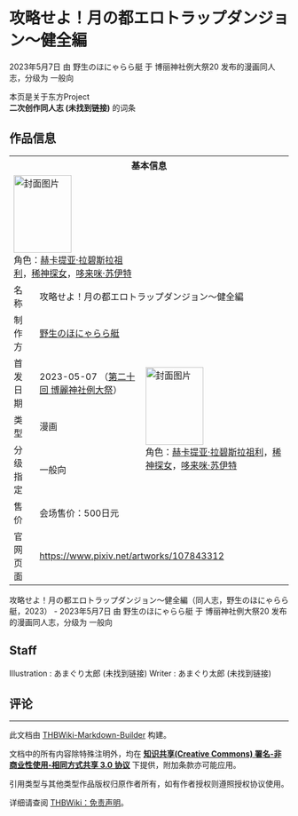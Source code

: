 # 攻略せよ！月の都エロトラップダンジョン～健全編

<!-- source html: G:\repos\THBWiki-Markdown-Builder\THBWikiMarkdown\Temp\main\f\f1\ns0%3A%E6%94%BB%E7%95%A5%E3%81%9B%E3%82%88%EF%BC%81%E6%9C%88%E3%81%AE%E9%83%BD%E3%82%A8%E3%83%AD%E3%83%88%E3%83%A9%E3%83%83%E3%83%97%E3%83%80%E3%83%B3%E3%82%B8%E3%83%A7%E3%83%B3%EF%BD%9E%E5%81%A5%E5%85%A8%E7%B7%A8.html -->

2023年5月7日 由 野生のほにゃらら艇 于 博丽神社例大祭20 发布的漫画同人志，分级为 一般向

本页是关于东方Project  
 **二次创作同人志 (未找到链接)** 的词条
## 作品信息

<table><tbody><tr><th colspan="3">基本信息</th></tr><tr><td class="cover-artwork-mobile" colspan="2"><a href="./文件-攻略せよ！月の都エロトラップダンジョン～健全編封面.jpg.md" class="image" title="封面图片"><img alt="封面图片" src="https://upload.thwiki.cc/thumb/e/e1/%E6%94%BB%E7%95%A5%E3%81%9B%E3%82%88%EF%BC%81%E6%9C%88%E3%81%AE%E9%83%BD%E3%82%A8%E3%83%AD%E3%83%88%E3%83%A9%E3%83%83%E3%83%97%E3%83%80%E3%83%B3%E3%82%B8%E3%83%A7%E3%83%B3%EF%BD%9E%E5%81%A5%E5%85%A8%E7%B7%A8%E5%B0%81%E9%9D%A2.jpg/104px-%E6%94%BB%E7%95%A5%E3%81%9B%E3%82%88%EF%BC%81%E6%9C%88%E3%81%AE%E9%83%BD%E3%82%A8%E3%83%AD%E3%83%88%E3%83%A9%E3%83%83%E3%83%97%E3%83%80%E3%83%B3%E3%82%B8%E3%83%A7%E3%83%B3%EF%BD%9E%E5%81%A5%E5%85%A8%E7%B7%A8%E5%B0%81%E9%9D%A2.jpg" decoding="async" loading="lazy" width="104" height="140" srcset="https://upload.thwiki.cc/thumb/e/e1/%E6%94%BB%E7%95%A5%E3%81%9B%E3%82%88%EF%BC%81%E6%9C%88%E3%81%AE%E9%83%BD%E3%82%A8%E3%83%AD%E3%83%88%E3%83%A9%E3%83%83%E3%83%97%E3%83%80%E3%83%B3%E3%82%B8%E3%83%A7%E3%83%B3%EF%BD%9E%E5%81%A5%E5%85%A8%E7%B7%A8%E5%B0%81%E9%9D%A2.jpg/156px-%E6%94%BB%E7%95%A5%E3%81%9B%E3%82%88%EF%BC%81%E6%9C%88%E3%81%AE%E9%83%BD%E3%82%A8%E3%83%AD%E3%83%88%E3%83%A9%E3%83%83%E3%83%97%E3%83%80%E3%83%B3%E3%82%B8%E3%83%A7%E3%83%B3%EF%BD%9E%E5%81%A5%E5%85%A8%E7%B7%A8%E5%B0%81%E9%9D%A2.jpg 1.5x, https://upload.thwiki.cc/thumb/e/e1/%E6%94%BB%E7%95%A5%E3%81%9B%E3%82%88%EF%BC%81%E6%9C%88%E3%81%AE%E9%83%BD%E3%82%A8%E3%83%AD%E3%83%88%E3%83%A9%E3%83%83%E3%83%97%E3%83%80%E3%83%B3%E3%82%B8%E3%83%A7%E3%83%B3%EF%BD%9E%E5%81%A5%E5%85%A8%E7%B7%A8%E5%B0%81%E9%9D%A2.jpg/208px-%E6%94%BB%E7%95%A5%E3%81%9B%E3%82%88%EF%BC%81%E6%9C%88%E3%81%AE%E9%83%BD%E3%82%A8%E3%83%AD%E3%83%88%E3%83%A9%E3%83%83%E3%83%97%E3%83%80%E3%83%B3%E3%82%B8%E3%83%A7%E3%83%B3%EF%BD%9E%E5%81%A5%E5%85%A8%E7%B7%A8%E5%B0%81%E9%9D%A2.jpg 2x" data-file-width="674" data-file-height="906"></a><div class="cover-char">角色：<a href="./赫卡提亚·拉碧斯拉祖利.md" title="赫卡提亚·拉碧斯拉祖利">赫卡提亚·拉碧斯拉祖利</a>，<a href="./稀神探女.md" title="稀神探女">稀神探女</a>，<a href="./哆来咪·苏伊特.md" title="哆来咪·苏伊特">哆来咪·苏伊特</a></div></td>
</tr><tr><td class="label">名称</td><td colspan="2"> 攻略せよ！月の都エロトラップダンジョン～健全編 </td></tr><tr><td class="label">制作方</td><td><a href="./野生のほにゃらら艇.md" title="野生のほにゃらら艇">野生のほにゃらら艇</a></td><td class="cover-artwork" rowspan="5" style="min-width:140px;"><a href="./文件-攻略せよ！月の都エロトラップダンジョン～健全編封面.jpg.md" class="image" title="封面图片"><img alt="封面图片" src="https://upload.thwiki.cc/thumb/e/e1/%E6%94%BB%E7%95%A5%E3%81%9B%E3%82%88%EF%BC%81%E6%9C%88%E3%81%AE%E9%83%BD%E3%82%A8%E3%83%AD%E3%83%88%E3%83%A9%E3%83%83%E3%83%97%E3%83%80%E3%83%B3%E3%82%B8%E3%83%A7%E3%83%B3%EF%BD%9E%E5%81%A5%E5%85%A8%E7%B7%A8%E5%B0%81%E9%9D%A2.jpg/104px-%E6%94%BB%E7%95%A5%E3%81%9B%E3%82%88%EF%BC%81%E6%9C%88%E3%81%AE%E9%83%BD%E3%82%A8%E3%83%AD%E3%83%88%E3%83%A9%E3%83%83%E3%83%97%E3%83%80%E3%83%B3%E3%82%B8%E3%83%A7%E3%83%B3%EF%BD%9E%E5%81%A5%E5%85%A8%E7%B7%A8%E5%B0%81%E9%9D%A2.jpg" decoding="async" loading="lazy" width="104" height="140" srcset="https://upload.thwiki.cc/thumb/e/e1/%E6%94%BB%E7%95%A5%E3%81%9B%E3%82%88%EF%BC%81%E6%9C%88%E3%81%AE%E9%83%BD%E3%82%A8%E3%83%AD%E3%83%88%E3%83%A9%E3%83%83%E3%83%97%E3%83%80%E3%83%B3%E3%82%B8%E3%83%A7%E3%83%B3%EF%BD%9E%E5%81%A5%E5%85%A8%E7%B7%A8%E5%B0%81%E9%9D%A2.jpg/156px-%E6%94%BB%E7%95%A5%E3%81%9B%E3%82%88%EF%BC%81%E6%9C%88%E3%81%AE%E9%83%BD%E3%82%A8%E3%83%AD%E3%83%88%E3%83%A9%E3%83%83%E3%83%97%E3%83%80%E3%83%B3%E3%82%B8%E3%83%A7%E3%83%B3%EF%BD%9E%E5%81%A5%E5%85%A8%E7%B7%A8%E5%B0%81%E9%9D%A2.jpg 1.5x, https://upload.thwiki.cc/thumb/e/e1/%E6%94%BB%E7%95%A5%E3%81%9B%E3%82%88%EF%BC%81%E6%9C%88%E3%81%AE%E9%83%BD%E3%82%A8%E3%83%AD%E3%83%88%E3%83%A9%E3%83%83%E3%83%97%E3%83%80%E3%83%B3%E3%82%B8%E3%83%A7%E3%83%B3%EF%BD%9E%E5%81%A5%E5%85%A8%E7%B7%A8%E5%B0%81%E9%9D%A2.jpg/208px-%E6%94%BB%E7%95%A5%E3%81%9B%E3%82%88%EF%BC%81%E6%9C%88%E3%81%AE%E9%83%BD%E3%82%A8%E3%83%AD%E3%83%88%E3%83%A9%E3%83%83%E3%83%97%E3%83%80%E3%83%B3%E3%82%B8%E3%83%A7%E3%83%B3%EF%BD%9E%E5%81%A5%E5%85%A8%E7%B7%A8%E5%B0%81%E9%9D%A2.jpg 2x" data-file-width="674" data-file-height="906"></a><div class="cover-char">角色：<a href="./赫卡提亚·拉碧斯拉祖利.md" title="赫卡提亚·拉碧斯拉祖利">赫卡提亚·拉碧斯拉祖利</a>，<a href="./稀神探女.md" title="稀神探女">稀神探女</a>，<a href="./哆来咪·苏伊特.md" title="哆来咪·苏伊特">哆来咪·苏伊特</a></div></td>
</tr><tr><td class="label">首发日期</td><td>2023-05-07&#160;（<a href="/展会作品列表?e=%E5%8D%9A%E4%B8%BD%E7%A5%9E%E7%A4%BE%E4%BE%8B%E5%A4%A7%E7%A5%AD%2320">第二十回 博麗神社例大祭</a>）</td></tr><tr><td class="label">类型</td><td>漫画</td></tr><tr><td class="label">分级指定</td><td>一般向</td></tr><tr><td class="label">售价</td><td>会场售价：500日元</td></tr>
<tr><td class="label">官网页面</td><td colspan="2"><a rel="nofollow" class="external free" href="https://www.pixiv.net/artworks/107843312">https://www.pixiv.net/artworks/107843312</a></td></tr></tbody></table>

攻略せよ！月の都エロトラップダンジョン～健全編（同人志，野生のほにゃらら艇，2023） - 2023年5月7日 由 野生のほにゃらら艇 于 博丽神社例大祭20 发布的漫画同人志，分级为 一般向
## Staff
Illustration
: あまぐり太郎 (未找到链接)
Writer
: あまぐり太郎 (未找到链接)

## 评论




---

此文档由 [THBWiki-Markdown-Builder](https://github.com/Delsin-Yu/THBWiki-Markdown-Builder) 构建。

文档中的所有内容除特殊注明外，均在 [**知识共享(Creative Commons) 署名-非商业性使用-相同方式共享 3.0 协议**](https://creativecommons.org/licenses/by-sa/3.0/deed.zh-hans) 下提供，附加条款亦可能应用。

引用类型与其他类型作品版权归原作者所有，如有作者授权则遵照授权协议使用。

详细请查阅 [THBWiki：免责声明](https://thbwiki.cc/THBWiki:%E5%85%8D%E8%B4%A3%E5%A3%B0%E6%98%8E)。

